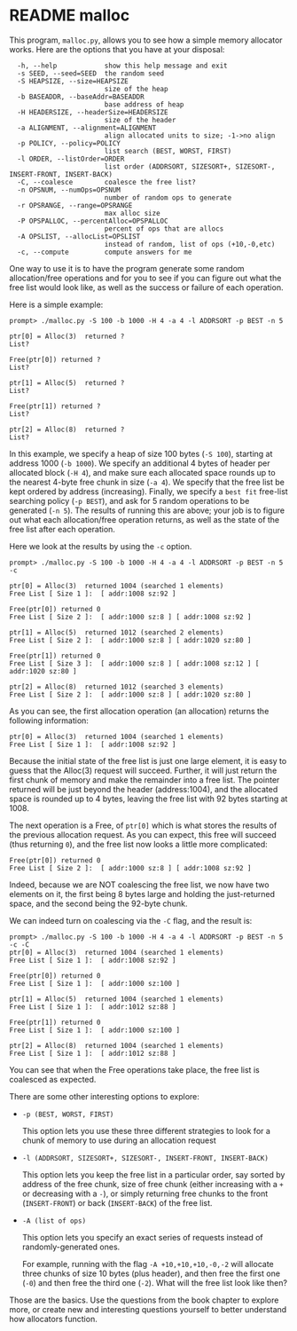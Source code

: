 # README malloc

This program, `malloc.py`, allows you to see how a simple memory allocator works.
Here are the options that you have at your disposal:

```text
  -h, --help            show this help message and exit
  -s SEED, --seed=SEED  the random seed
  -S HEAPSIZE, --size=HEAPSIZE
                        size of the heap
  -b BASEADDR, --baseAddr=BASEADDR
                        base address of heap
  -H HEADERSIZE, --headerSize=HEADERSIZE
                        size of the header
  -a ALIGNMENT, --alignment=ALIGNMENT
                        align allocated units to size; -1->no align
  -p POLICY, --policy=POLICY
                        list search (BEST, WORST, FIRST)
  -l ORDER, --listOrder=ORDER
                        list order (ADDRSORT, SIZESORT+, SIZESORT-, INSERT-FRONT, INSERT-BACK)
  -C, --coalesce        coalesce the free list?
  -n OPSNUM, --numOps=OPSNUM
                        number of random ops to generate
  -r OPSRANGE, --range=OPSRANGE
                        max alloc size
  -P OPSPALLOC, --percentAlloc=OPSPALLOC
                        percent of ops that are allocs
  -A OPSLIST, --allocList=OPSLIST
                        instead of random, list of ops (+10,-0,etc)
  -c, --compute         compute answers for me
```

One way to use it is to have the program generate some random allocation/free
operations and for you to see if you can figure out what the free list would
look like, as well as the success or failure of each operation.

Here is a simple example:

```text
prompt> ./malloc.py -S 100 -b 1000 -H 4 -a 4 -l ADDRSORT -p BEST -n 5

ptr[0] = Alloc(3)  returned ?
List?

Free(ptr[0]) returned ?
List?

ptr[1] = Alloc(5)  returned ?
List?

Free(ptr[1]) returned ?
List?

ptr[2] = Alloc(8)  returned ?
List?
```

In this example, we specify a heap of size 100 bytes (`-S 100`), starting at
address 1000 (`-b 1000`). We specify an additional 4 bytes of header per allocated
block (`-H 4`), and make sure each allocated space rounds up to the nearest 4-byte
free chunk in size (`-a 4`). We specify that the free list be kept ordered by
address (increasing). Finally, we specify a `best fit` free-list searching
policy (`-p BEST`), and ask for 5 random operations to be generated (`-n 5`). The
results of running this are above; your job is to figure out what each
allocation/free operation returns, as well as the state of the free list after
each operation.

Here we look at the results by using the `-c` option.

```text
prompt> ./malloc.py -S 100 -b 1000 -H 4 -a 4 -l ADDRSORT -p BEST -n 5 -c

ptr[0] = Alloc(3)  returned 1004 (searched 1 elements)
Free List [ Size 1 ]:  [ addr:1008 sz:92 ]

Free(ptr[0]) returned 0
Free List [ Size 2 ]:  [ addr:1000 sz:8 ] [ addr:1008 sz:92 ]

ptr[1] = Alloc(5)  returned 1012 (searched 2 elements)
Free List [ Size 2 ]:  [ addr:1000 sz:8 ] [ addr:1020 sz:80 ]

Free(ptr[1]) returned 0
Free List [ Size 3 ]:  [ addr:1000 sz:8 ] [ addr:1008 sz:12 ] [ addr:1020 sz:80 ]

ptr[2] = Alloc(8)  returned 1012 (searched 3 elements)
Free List [ Size 2 ]:  [ addr:1000 sz:8 ] [ addr:1020 sz:80 ]
```

As you can see, the first allocation operation (an allocation) returns the
following information:

```text
ptr[0] = Alloc(3)  returned 1004 (searched 1 elements)
Free List [ Size 1 ]:  [ addr:1008 sz:92 ]
```

Because the initial state of the free list is just one large element, it is easy
to guess that the Alloc(3) request will succeed. Further, it will just return
the first chunk of memory and make the remainder into a free list. The pointer
returned will be just beyond the header (address:1004), and the allocated space
is rounded up to 4 bytes, leaving the free list with 92 bytes starting at 1008.

The next operation is a Free, of `ptr[0]` which is what stores the results of
the previous allocation request. As you can expect, this free will succeed (thus
returning `0`), and the free list now looks a little more complicated:

```text
Free(ptr[0]) returned 0
Free List [ Size 2 ]:  [ addr:1000 sz:8 ] [ addr:1008 sz:92 ]
```

Indeed, because we are NOT coalescing the free list, we now have two elements on
it, the first being 8 bytes large and holding the just-returned space, and the
second being the 92-byte chunk.

We can indeed turn on coalescing via the `-C` flag, and the result is:

```text
prompt> ./malloc.py -S 100 -b 1000 -H 4 -a 4 -l ADDRSORT -p BEST -n 5 -c -C
ptr[0] = Alloc(3)  returned 1004 (searched 1 elements)
Free List [ Size 1 ]:  [ addr:1008 sz:92 ]

Free(ptr[0]) returned 0
Free List [ Size 1 ]:  [ addr:1000 sz:100 ]

ptr[1] = Alloc(5)  returned 1004 (searched 1 elements)
Free List [ Size 1 ]:  [ addr:1012 sz:88 ]

Free(ptr[1]) returned 0
Free List [ Size 1 ]:  [ addr:1000 sz:100 ]

ptr[2] = Alloc(8)  returned 1004 (searched 1 elements)
Free List [ Size 1 ]:  [ addr:1012 sz:88 ]
```

You can see that when the Free operations take place, the free list is coalesced
as expected.

There are some other interesting options to explore:

* `-p (BEST, WORST, FIRST)`

  This option lets you use these three different strategies to look for a chunk
  of memory to use during an allocation request

* `-l (ADDRSORT, SIZESORT+, SIZESORT-, INSERT-FRONT, INSERT-BACK)`

  This option lets you keep the free list in a particular order, say sorted by
  address of the free chunk, size of free chunk (either increasing with a `+` or
  decreasing with a `-`), or simply returning free chunks to the front
  (`INSERT-FRONT`) or back (`INSERT-BACK`) of the free list.

* `-A (list of ops)`

  This option lets you specify an exact series of requests instead of
  randomly-generated ones.

  For example, running with the flag `-A +10,+10,+10,-0,-2` will allocate three
  chunks of size 10 bytes (plus header), and then free the first one (`-0`) and
  then free the third one (`-2`). What will the free list look like then?

Those are the basics. Use the questions from the book chapter to explore more,
or create new and interesting questions yourself to better understand how
allocators function.
